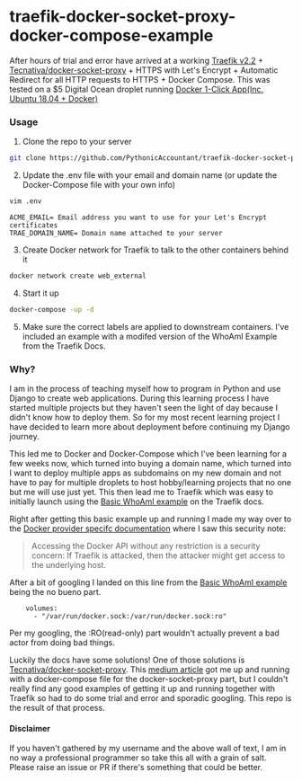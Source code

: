 # traefik-docker-socket-proxy-docker-compose-example

After hours of trial and error have arrived at a working [Traefik v2.2](https://docs.traefik.io/) + [Tecnativa/docker-socket-proxy](https://github.com/Tecnativa/docker-socket-proxy) + HTTPS with Let's Encrypt + Automatic Redirect for all HTTP requests to HTTPS + Docker Compose. This was tested on a $5 Digital Ocean droplet running  [Docker 1-Click App(Inc. Ubuntu 18.04 + Docker)](https://marketplace.digitalocean.com/apps/docker)
### Usage
1. Clone the repo to your server
```bash
git clone https://github.com/PythonicAccountant/traefik-docker-socket-proxy-docker-compose-example.git
```
2. Update the .env file with your email and domain name (or update the Docker-Compose file with your own info)
```bash
vim .env
```
```
ACME_EMAIL= Email address you want to use for your Let's Encrypt certificates
TRAE_DOMAIN_NAME= Domain name attached to your server
```
3. Create Docker network for Traefik to talk to the other containers behind it 
```bash
docker network create web_external
```
4. Start it up
```bash
docker-compose -up -d
```
5. Make sure the correct labels are applied to downstream containers. I've included an example with a modifed version of the WhoAmI Example from the Traefik Docs.

### Why?

I am in the process of teaching myself how to program in Python and use Django to create web applications. During this learning process I have started multiple projects but they haven't seen the light of day because I didn't know how to deploy them. So for my most recent learning project I have decided to learn more about deployment before continuing my Django journey. 

This led me to Docker and Docker-Compose which I've been learning for a few weeks now, which turned into buying a domain name, which turned into I want to deploy multiple apps as subdomains on my new domain and not have to pay for multiple droplets to host hobby/learning projects that no one but me will use just yet. This then lead me to Traefik which was easy to initially launch using the [Basic WhoAmI example](https://docs.traefik.io/user-guides/docker-compose/basic-example/) on the Traefik docs.

Right after getting this basic example up and running I made my way over to the [Docker provider specifc documentation](https://docs.traefik.io/providers/docker/) where I saw this security note:

> Accessing the Docker API without any restriction is a security concern: If Traefik is attacked, then the attacker might get access to the underlying host.

After a bit of googling I landed on this line from the [Basic WhoAmI example](https://docs.traefik.io/user-guides/docker-compose/basic-example/) being the no bueno part.

```
    volumes:
      - "/var/run/docker.sock:/var/run/docker.sock:ro"
```

Per my googling, the :RO(read-only) part wouldn't actually prevent a bad actor from doing bad things.

Luckily the docs have some solutions! One of those solutions is [Tecnativa/docker-socket-proxy](https://github.com/Tecnativa/docker-socket-proxy). This [medium article](https://medium.com/@containeroo/traefik-2-0-paranoid-about-mounting-var-run-docker-sock-22da9cb3e78c) got me up and running with a docker-compose file for the docker-socket-proxy part, but I couldn't really find any good examples of getting it up and running together with Traefik so had to do some trial and error and sporadic googling. This repo is the result of that process.

#### Disclaimer
If you haven't gathered by my username and the above wall of text, I am in no way a professional programmer so take this all with a grain of salt. Please raise an issue or PR if there's something that could be better. 
